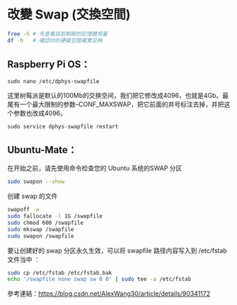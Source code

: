 # 改變 Swap (交換空間)
```sh
free -h # 先查看目前剩餘的記憶體用量
df -h   # 確認你的硬碟空間確實足夠
```
## Raspberry Pi OS：
    sudo nano /etc/dphys-swapfile

这里树莓派是默认的100Mb的交换空间，我们把它修改成4096，也就是4Gb。最尾有一个最大限制的参数–CONF_MAXSWAP，把它前面的井号标注去掉，并把这个参数也改成4096。

    sudo service dphys-swapfile restart

## Ubuntu-Mate：
在开始之前，请先使用命令检查您的 Ubuntu 系统的SWAP 分区
```sh
sudo swapon --show
```
创建 swap 的文件
```sh
swapoff -a
sudo fallocate -l 1G /swapfile
sudo chmod 600 /swapfile
sudo mkswap /swapfile
sudo swapon /swapfile
```
要让创建好的 swap 分区永久生效，可以将 swapfile 路径内容写入到 /etc/fstab 文件当中 ：
```sh
sudo cp /etc/fstab /etc/fstab.bak
echo '/swapfile none swap sw 0 0' | sudo tee -a /etc/fstab
```
參考連結：https://blog.csdn.net/AlexWang30/article/details/90341172